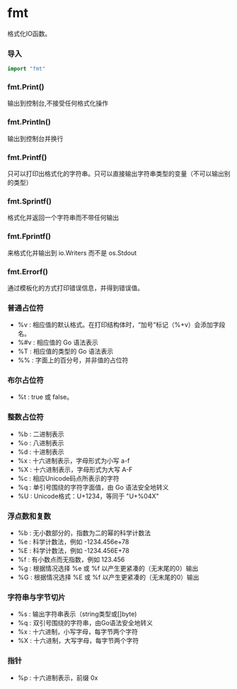 # fmt
格式化IO函数。


### 导入
```go
import "fmt"
```


### fmt.Print()
输出到控制台,不接受任何格式化操作



### fmt.Println()
输出到控制台并换行



### fmt.Printf() 
只可以打印出格式化的字符串。只可以直接输出字符串类型的变量（不可以输出别的类型）



### fmt.Sprintf()
格式化并返回一个字符串而不带任何输出



### fmt.Fprintf()
来格式化并输出到 io.Writers 而不是 os.Stdout



### fmt.Errorf()
通过模板化的方式打印错误信息，并得到错误值。



### 普通占位符
* %v : 相应值的默认格式。在打印结构体时，“加号”标记（%+v）会添加字段名。
* %#v : 相应值的 Go 语法表示 
* %T : 相应值的类型的 Go 语法表示
* %% : 字面上的百分号，并非值的占位符



### 布尔占位符
* %t : true 或 false。



### 整数占位符
* %b : 二进制表示
* %o : 八进制表示
* %d : 十进制表示
* %x : 十六进制表示，字母形式为小写 a-f
* %X : 十六进制表示，字母形式为大写 A-F
* %c : 相应Unicode码点所表示的字符
* %q : 单引号围绕的字符字面值，由 Go 语法安全地转义
* %U : Unicode格式：U+1234，等同于 "U+%04X"



### 浮点数和复数
* %b : 无小数部分的，指数为二的幂的科学计数法
* %e : 科学计数法，例如 -1234.456e+78   
* %E : 科学计数法，例如 -1234.456E+78         
* %f : 有小数点而无指数，例如 123.456          
* %g : 根据情况选择 %e 或 %f 以产生更紧凑的（无末尾的0）输出 
* %G : 根据情况选择 %E 或 %f 以产生更紧凑的（无末尾的0）输出



### 字符串与字节切片
* %s : 输出字符串表示（string类型或[]byte)
* %q : 双引号围绕的字符串，由Go语法安全地转义 
* %x : 十六进制，小写字母，每字节两个字符  
* %X : 十六进制，大写字母，每字节两个字符



### 指针
* %p : 十六进制表示，前缀 0x









